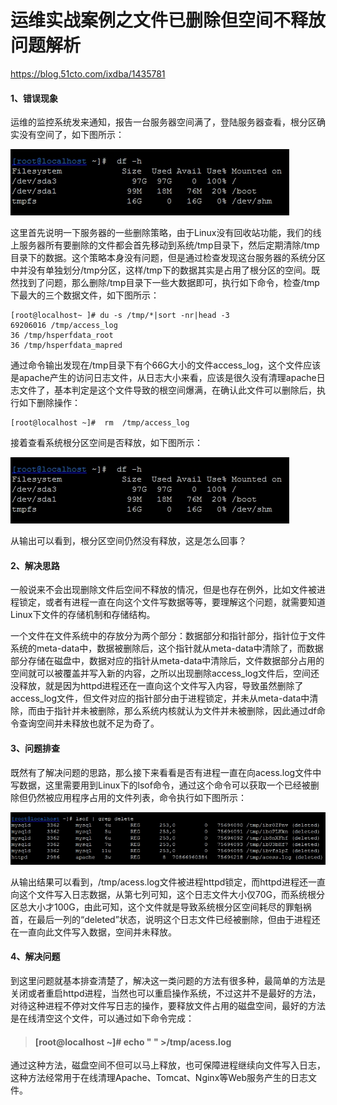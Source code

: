 # **运维实战案例之文件已删除但空间不释放问题解析**

https://blog.51cto.com/ixdba/1435781

#### **1、错误现象**

运维的监控系统发来通知，报告一台服务器空间满了，登陆服务器查看，根分区确实没有空间了，如下图所示：

![wKioL1O7cFfxA4-BAAB6s9F7xWE508.jpg](linux.assets/wKioL1O7cFfxA4-BAAB6s9F7xWE508.jpg)

这里首先说明一下服务器的一些删除策略，由于Linux没有回收站功能，我们的线上服务器所有要删除的文件都会首先移动到系统/tmp目录下，然后定期清除/tmp目录下的数据。这个策略本身没有问题，但是通过检查发现这台服务器的系统分区中并没有单独划分/tmp分区，这样/tmp下的数据其实是占用了根分区的空间。既然找到了问题，那么删除/tmp目录下一些大数据即可，执行如下命令，检查/tmp下最大的三个数据文件，如下图所示：

```
[root@localhost~ ]# du -s /tmp/*|sort -nr|head -3
69206016 /tmp/access_log
36 /tmp/hsperfdata_root
36 /tmp/hsperfdata_mapred
```

通过命令输出发现在/tmp目录下有个66G大小的文件access_log，这个文件应该是apache产生的访问日志文件，从日志大小来看，应该是很久没有清理apache日志文件了，基本判定是这个文件导致的根空间爆满，在确认此文件可以删除后，执行如下删除操作：

```
[root@localhost ~]#  rm  /tmp/access_log
```

接着查看系统根分区空间是否释放，如下图所示：

![wKioL1O7cHXhiY_EAAB6s9F7xWE440.jpg](linux.assets/wKioL1O7cHXhiY_EAAB6s9F7xWE440.jpg)

从输出可以看到，根分区空间仍然没有释放，这是怎么回事？

#### **2、解决思路**

一般说来不会出现删除文件后空间不释放的情况，但是也存在例外，比如文件被进程锁定，或者有进程一直在向这个文件写数据等等，要理解这个问题，就需要知道Linux下文件的存储机制和存储结构。

一个文件在文件系统中的存放分为两个部分：数据部分和指针部分，指针位于文件系统的meta-data中，数据被删除后，这个指针就从meta-data中清除了，而数据部分存储在磁盘中，数据对应的指针从meta-data中清除后，文件数据部分占用的空间就可以被覆盖并写入新的内容，之所以出现删除access_log文件后，空间还没释放，就是因为httpd进程还在一直向这个文件写入内容，导致虽然删除了access_log文件，但文件对应的指针部分由于进程锁定，并未从meta-data中清除，而由于指针并未被删除，那么系统内核就认为文件并未被删除，因此通过df命令查询空间并未释放也就不足为奇了。

#### **3、问题排查**

既然有了解决问题的思路，那么接下来看看是否有进程一直在向acess.log文件中写数据，这里需要用到Linux下的lsof命令，通过这个命令可以获取一个已经被删除但仍然被应用程序占用的文件列表，命令执行如下图所示：

![wKiom1O7cLfB1_vUAAGEQwwNhWI351.jpg](linux.assets/wKiom1O7cLfB1_vUAAGEQwwNhWI351.jpg)

从输出结果可以看到，/tmp/acess.log文件被进程httpd锁定，而httpd进程还一直向这个文件写入日志数据，从第七列可知，这个日志文件大小仅70G，而系统根分区总大小才100G，由此可知，这个文件就是导致系统根分区空间耗尽的罪魁祸首，在最后一列的“deleted”状态，说明这个日志文件已经被删除，但由于进程还在一直向此文件写入数据，空间并未释放。

#### **4、解决问题**

到这里问题就基本排查清楚了，解决这一类问题的方法有很多种，最简单的方法是关闭或者重启httpd进程，当然也可以重启操作系统，不过这并不是最好的方法，对待这种进程不停对文件写日志的操作，要释放文件占用的磁盘空间，最好的方法是在线清空这个文件，可以通过如下命令完成：

> #### [root@localhost ~]# echo " " >/tmp/acess.log

通过这种方法，磁盘空间不但可以马上释放，也可保障进程继续向文件写入日志，这种方法经常用于在线清理Apache、Tomcat、Nginx等Web服务产生的日志文件。